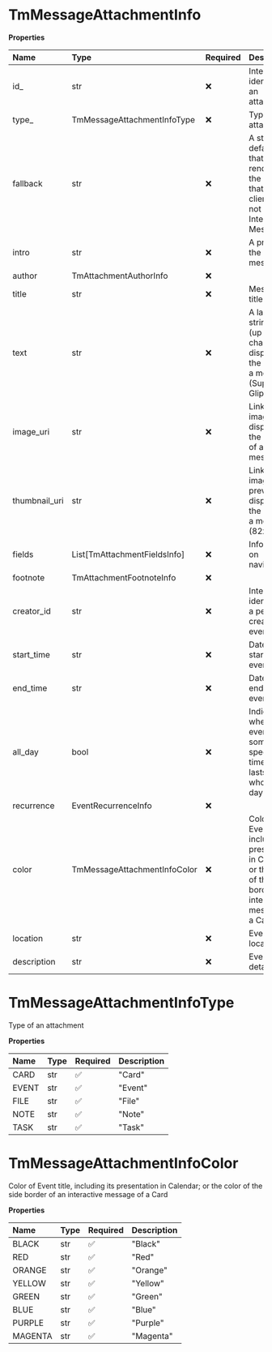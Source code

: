# TmMessageAttachmentInfo

**Properties**

| Name          | Type                         | Required | Description                                                                                                                       |
| :------------ | :--------------------------- | :------- | :-------------------------------------------------------------------------------------------------------------------------------- |
| id\_          | str                          | ❌       | Internal identifier of an attachment                                                                                              |
| type\_        | TmMessageAttachmentInfoType  | ❌       | Type of an attachment                                                                                                             |
| fallback      | str                          | ❌       | A string of default text that will be rendered in the case that the client does not support Interactive Messages                  |
| intro         | str                          | ❌       | A pretext to the message                                                                                                          |
| author        | TmAttachmentAuthorInfo       | ❌       |                                                                                                                                   |
| title         | str                          | ❌       | Message title                                                                                                                     |
| text          | str                          | ❌       | A large string field (up to 1000 chars) to be displayed as the body of a message (Supports GlipDown)                              |
| image_uri     | str                          | ❌       | Link to an image displayed at the bottom of a message                                                                             |
| thumbnail_uri | str                          | ❌       | Link to an image preview displayed to the right of a message (82x82)                                                              |
| fields        | List[TmAttachmentFieldsInfo] | ❌       | Information on navigation                                                                                                         |
| footnote      | TmAttachmentFootnoteInfo     | ❌       |                                                                                                                                   |
| creator_id    | str                          | ❌       | Internal identifier of a person created an event                                                                                  |
| start_time    | str                          | ❌       | Datetime of starting an event                                                                                                     |
| end_time      | str                          | ❌       | Datetime of ending an event                                                                                                       |
| all_day       | bool                         | ❌       | Indicates whether an event has some specific time slot or lasts for the whole day(s)                                              |
| recurrence    | EventRecurrenceInfo          | ❌       |                                                                                                                                   |
| color         | TmMessageAttachmentInfoColor | ❌       | Color of Event title, including its presentation in Calendar; or the color of the side border of an interactive message of a Card |
| location      | str                          | ❌       | Event location                                                                                                                    |
| description   | str                          | ❌       | Event details                                                                                                                     |

# TmMessageAttachmentInfoType

Type of an attachment

**Properties**

| Name  | Type | Required | Description |
| :---- | :--- | :------- | :---------- |
| CARD  | str  | ✅       | "Card"      |
| EVENT | str  | ✅       | "Event"     |
| FILE  | str  | ✅       | "File"      |
| NOTE  | str  | ✅       | "Note"      |
| TASK  | str  | ✅       | "Task"      |

# TmMessageAttachmentInfoColor

Color of Event title, including its presentation in Calendar; or the color of the side border of an interactive message of a Card

**Properties**

| Name    | Type | Required | Description |
| :------ | :--- | :------- | :---------- |
| BLACK   | str  | ✅       | "Black"     |
| RED     | str  | ✅       | "Red"       |
| ORANGE  | str  | ✅       | "Orange"    |
| YELLOW  | str  | ✅       | "Yellow"    |
| GREEN   | str  | ✅       | "Green"     |
| BLUE    | str  | ✅       | "Blue"      |
| PURPLE  | str  | ✅       | "Purple"    |
| MAGENTA | str  | ✅       | "Magenta"   |

<!-- This file was generated by liblab | https://liblab.com/ -->
